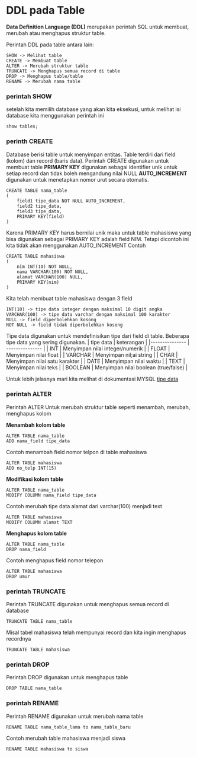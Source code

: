 # DDL pada Table

**Data Definition Language (DDL)** merupakan perintah SQL untuk membuat, merubah atau menghapus struktur table.

Perintah DDL pada table antara lain:
```
SHOW -> Melihat table
CREATE -> Membuat table
ALTER -> Merubah struktur table
TRUNCATE -> Menghapus semua record di table
DROP -> Menghapus table/table
RENAME -> Merubah nama table
```
### perintah SHOW

setelah kita memilih database yang akan kita eksekusi, untuk melihat isi database kita menggunakan
perintah ini
```
show tables;
```

### perinth CREATE

Database berisi table untuk menyimpan entitas. Table terdiri dari field (kolom) dan record (baris data). Perintah CREATE digunakan untuk membuat table
**PRIMARY KEY** digunakan sebagai identifier unik untuk setiap record dan tidak boleh mengandung nilai NULL
**AUTO_INCREMENT** digunakan untuk menetapkan nomor urut secara otomatis. 
```
CREATE TABLE nama_table
(
    field1 tipe_data NOT NULL AUTO_INCREMENT,
    field2 tipe_data,
    field3 tipe_data,
    PRIMARY KEY(field)
)
```
Karena PRIMARY KEY harus bernilai unik maka untuk table mahasiswa yang bisa digunakan sebagai PRIMARY KEY adalah field NIM. Tetapi dicontoh ini kita tidak akan menggunakan AUTO_INCREMENT
Contoh
```
CREATE TABLE mahasiswa
(
    nim INT(10) NOT NULL,
    nama VARCHAR(100) NOT NULL,
    alamat VARCHAR(100) NULL,
    PRIMARY KEY(nim)
)
```
Kita telah membuat table mahasiswa dengan 3 field
```
INT(10) -> tipe data integer dengan maksimal 10 digit angka
VARCHAR(100) -> tipe data varchar dengan maksimal 100 karakter
NULL -> field diperbolehkan kosong
NOT NULL -> field tidak diperbolehkan kosong
```
Tipe data digunakan untuk mendefinisikan tipe dari field di table. Beberapa tipe data yang sering digunakan.
| tipe data   | keterangan    |
|--------------- | --------------- |
| INT   | Menyimpan nilai integer/numerik   |
| FLOAT   | Menyimpan nilai float   |
| VARCHAR   | Menyimpan nil;ai string   |
| CHAR   | Menyimpan nilai satu karakter   |
| DATE   | Menyimpan nilai waktu   |
| TEXT   | Menyimpan nilai teks   |
| BOOLEAN   | Menyimpan nilai boolean (true/false)   |

Untuk lebih jelasnya mari kita melihat di dokumentasi MYSQL [tipe data](https://dev.mysql.com/doc/refman/5.7/en/data-types.html)

### perintah ALTER

Perintah ALTER Untuk merubah struktur table seperti menambah, merubah, menghapus kolom

**Menambah kolom table**
```
ALTER TABLE nama_table 
ADD nama_field tipe_data
```
Contoh menambah field nomor telpon di table mahasiswa
```
ALTER TABLE mahasiswa 
ADD no_telp INT(15)
```

**Modifikasi kolom table**
```
ALTER TABLE nama_table 
MODIFY COLUMN nama_field tipe_data
```
Contoh merubah tipe data alamat dari varchar(100) menjadi text
```
ALTER TABLE mahasiswa
MODIFY COLUMN alamat TEXT
```

**Menghapus kolom table**
```
ALTER TABLE nama_table 
DROP nama_field
```
Contoh menghapus field nomor telepon
```
ALTER TABLE mahasiswa 
DROP umur
```

### perintah TRUNCATE

Perintah TRUNCATE digunakan untuk menghapus semua record di database
```
TRUNCATE TABLE nama_table
```
Misal tabel mahasiswa telah mempunyai record dan kita ingin menghapus recordnya
```
TRUNCATE TABLE mahasiswa
```

### perintah DROP

Perintah DROP digunakan untuk menghapus table
```
DROP TABLE nama_table
```

### perintah RENAME

Perintah RENAME digunakan untuk merubah nama table
```
RENAME TABLE nama_table_lama to nama_table_baru
```
Contoh merubah table mahasiswa menjadi siswa
```
RENAME TABLE mahasiswa to siswa
```